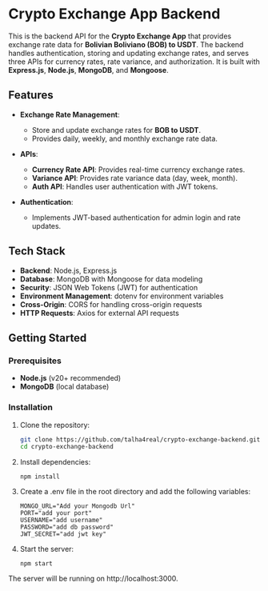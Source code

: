 # Crypto Exchange App Backend

This is the backend API for the **Crypto Exchange App** that provides exchange rate data for **Bolivian Boliviano (BOB) to USDT**. The backend handles authentication, storing and updating exchange rates, and serves three APIs for currency rates, rate variance, and authorization. It is built with **Express.js**, **Node.js**, **MongoDB**, and **Mongoose**.

## Features

- **Exchange Rate Management**:
  - Store and update exchange rates for **BOB to USDT**.
  - Provides daily, weekly, and monthly exchange rate data.
  
- **APIs**:
  - **Currency Rate API**: Provides real-time currency exchange rates.
  - **Variance API**: Provides rate variance data (day, week, month).
  - **Auth API**: Handles user authentication with JWT tokens.

- **Authentication**:
  - Implements JWT-based authentication for admin login and rate updates.

## Tech Stack

- **Backend**: Node.js, Express.js
- **Database**: MongoDB with Mongoose for data modeling
- **Security**: JSON Web Tokens (JWT) for authentication
- **Environment Management**: dotenv for environment variables
- **Cross-Origin**: CORS for handling cross-origin requests
- **HTTP Requests**: Axios for external API requests

## Getting Started

### Prerequisites

- **Node.js** (v20+ recommended)
- **MongoDB** (local database)

### Installation

1. Clone the repository:
   ```bash
   git clone https://github.com/talha4real/crypto-exchange-backend.git
   cd crypto-exchange-backend
   ```
2. Install dependencies:
   ```
   npm install
   ```
3. Create a .env file in the root directory and add the following variables:
   ```
   MONGO_URL="Add your Mongodb Url"
   PORT="add your port"
   USERNAME="add username"
   PASSWORD="add db password"
   JWT_SECRET="add jwt key"
   ```
4. Start the server:
   ```
   npm start
   ```

The server will be running on http://localhost:3000.
